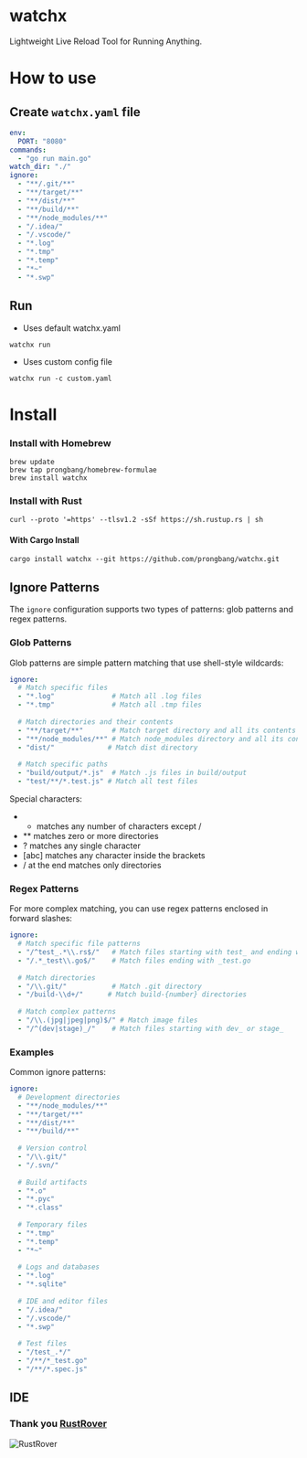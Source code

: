 # watchx

Lightweight Live Reload Tool for Running Anything.

# How to use

## Create `watchx.yaml` file

```yaml
env:
  PORT: "8080"
commands:
  - "go run main.go"
watch_dir: "./"
ignore:
  - "**/.git/**"
  - "**/target/**"
  - "**/dist/**"
  - "**/build/**"
  - "**/node_modules/**"
  - "/.idea/"
  - "/.vscode/"
  - "*.log"
  - "*.tmp"
  - "*.temp"
  - "*~"
  - "*.swp"
```

## Run

- Uses default watchx.yaml

```shell
watchx run
```

- Uses custom config file

```shell
watchx run -c custom.yaml
```

# Install

### Install with Homebrew

```shell
brew update
brew tap prongbang/homebrew-formulae
brew install watchx
```

### Install with Rust

```shell
curl --proto '=https' --tlsv1.2 -sSf https://sh.rustup.rs | sh
```

#### With Cargo Install

```shell
cargo install watchx --git https://github.com/prongbang/watchx.git
```

## Ignore Patterns

The `ignore` configuration supports two types of patterns: glob patterns and regex patterns.

### Glob Patterns

Glob patterns are simple pattern matching that use shell-style wildcards:

```yaml
ignore:
  # Match specific files
  - "*.log"              # Match all .log files
  - "*.tmp"              # Match all .tmp files
  
  # Match directories and their contents
  - "**/target/**"       # Match target directory and all its contents
  - "**/node_modules/**" # Match node_modules directory and all its contents
  - "dist/"             # Match dist directory
  
  # Match specific paths
  - "build/output/*.js"  # Match .js files in build/output
  - "test/**/*.test.js" # Match all test files
```

Special characters:

- * matches any number of characters except /
- ** matches zero or more directories
- ? matches any single character
- [abc] matches any character inside the brackets
- / at the end matches only directories

### Regex Patterns

For more complex matching, you can use regex patterns enclosed in forward slashes:

```yaml
ignore:
  # Match specific file patterns
  - "/^test_.*\\.rs$/"   # Match files starting with test_ and ending with .rs
  - "/.*_test\\.go$/"    # Match files ending with _test.go
  
  # Match directories
  - "/\\.git/"           # Match .git directory
  - "/build-\\d+/"      # Match build-{number} directories
  
  # Match complex patterns
  - "/\\.(jpg|jpeg|png)$/" # Match image files
  - "/^(dev|stage)_/"    # Match files starting with dev_ or stage_
 ```

### Examples

Common ignore patterns:

```yaml
ignore:
  # Development directories
  - "**/node_modules/**"
  - "**/target/**"
  - "**/dist/**"
  - "**/build/**"
  
  # Version control
  - "/\\.git/"
  - "/.svn/"
  
  # Build artifacts
  - "*.o"
  - "*.pyc"
  - "*.class"
  
  # Temporary files
  - "*.tmp"
  - "*.temp"
  - "*~"
  
  # Logs and databases
  - "*.log"
  - "*.sqlite"
  
  # IDE and editor files
  - "/.idea/"
  - "/.vscode/"
  - "*.swp"
  
  # Test files
  - "/test_.*/"
  - "/**/*_test.go"
  - "/**/*.spec.js"
 ```

## IDE

### Thank you [RustRover](https://www.jetbrains.com/rust/)

![RustRover](https://resources.jetbrains.com/help/img/idea/2024.3/RustRover_icon.svg)